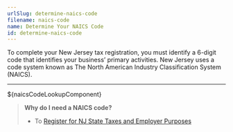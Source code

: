 ```yaml
---
urlSlug: determine-naics-code
filename: naics-code
name: Determine Your NAICS Code
id: determine-naics-code
---
```


To complete your New Jersey tax registration, you must identify a 6-digit code that identifies your business’ primary activities. New Jersey uses a code system known as The North American Industry Classification System (NAICS).

---

${naicsCodeLookupComponent}

> **Why do I need a NAICS code?**
>
> - To [Register for NJ State Taxes and Employer Purposes](/tasks/register-for-taxes)
